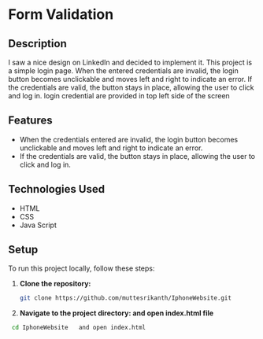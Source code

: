 # Form Validation
## Description

I saw a nice design on LinkedIn and decided to implement it. This project is a simple login page. When the entered credentials are invalid, the login button becomes unclickable and moves left and right to indicate an error. If the credentials are valid, the button stays in place, allowing the user to click and log in.
login credential are provided in top left side of the screen

## Features
- When the credentials entered are invalid, the login button becomes unclickable and moves left and right to indicate an error.
- If the credentials are valid, the button stays in place, allowing the user to click and log in.

## Technologies Used
- HTML
- CSS
- Java Script

## Setup
To run this project locally, follow these steps:

1. **Clone the repository:**
   ```bash
   git clone https://github.com/muttesrikanth/IphoneWebsite.git
2. **Navigate to the project directory: and open index.html file**
  ```bash
   cd IphoneWebsite   and open index.html
